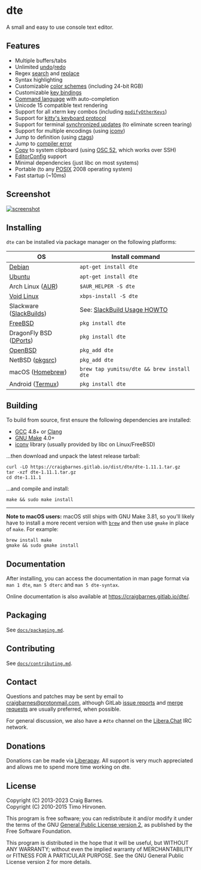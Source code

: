 dte
===

A small and easy to use console text editor.

Features
--------

* Multiple buffers/tabs
* Unlimited [undo]/[redo]
* Regex [search] and [replace]
* Syntax highlighting
* Customizable [color schemes] (including 24-bit RGB)
* Customizable [key bindings]
* [Command language] with auto-completion
* Unicode 15 compatible text rendering
* Support for all xterm key combos (including [`modifyOtherKeys`])
* Support for [kitty's keyboard protocol]
* Support for terminal [synchronized updates][] (to eliminate screen tearing)
* Support for multiple encodings (using [iconv])
* Jump to definition (using [ctags])
* Jump to [compiler error]
* [Copy] to system clipboard (using [OSC 52], which works over SSH)
* [EditorConfig] support
* Minimal dependencies (just libc on most systems)
* Portable (to any [POSIX] 2008 operating system)
* Fast startup (~10ms)

Screenshot
----------

[![screenshot]][screenshot]

Installing
----------

`dte` can be installed via package manager on the following platforms:

| OS                        | Install command                            |
|---------------------------|--------------------------------------------|
| [Debian]                  | `apt-get install dte`                      |
| [Ubuntu]                  | `apt-get install dte`                      |
| Arch Linux ([AUR])        | `$AUR_HELPER -S dte`                       |
| [Void Linux]              | `xbps-install -S dte`                      |
| Slackware ([SlackBuilds]) | See: [SlackBuild Usage HOWTO]              |
| [FreeBSD]                 | `pkg install dte`                          |
| DragonFly BSD ([DPorts])  | `pkg install dte`                          |
| [OpenBSD]                 | `pkg_add dte`                              |
| NetBSD ([pkgsrc])         | `pkg_add dte`                              |
| macOS ([Homebrew])        | `brew tap yumitsu/dte && brew install dte` |
| Android ([Termux])        | `pkg install dte`                          |

Building
--------

To build from source, first ensure the following dependencies are
installed:

* [GCC] 4.8+ or [Clang]
* [GNU Make] 4.0+
* [iconv] library (usually provided by libc on Linux/FreeBSD)

...then download and unpack the latest release tarball:

    curl -LO https://craigbarnes.gitlab.io/dist/dte/dte-1.11.1.tar.gz
    tar -xzf dte-1.11.1.tar.gz
    cd dte-1.11.1

...and compile and install:

    make && sudo make install

------

**Note to macOS users:** macOS still ships with GNU Make 3.81, so
you'll likely have to install a more recent version with [`brew`]
and then use `gmake` in place of `make`. For example:

    brew install make
    gmake && sudo gmake install

Documentation
-------------

After installing, you can access the documentation in man page format
via `man 1 dte`, `man 5 dterc` and `man 5 dte-syntax`.

Online documentation is also available at <https://craigbarnes.gitlab.io/dte/>.

Packaging
---------

See [`docs/packaging.md`](https://gitlab.com/craigbarnes/dte/blob/master/docs/packaging.md).

Contributing
------------

See [`docs/contributing.md`](https://gitlab.com/craigbarnes/dte/-/blob/master/docs/contributing.md).

Contact
-------

Questions and patches may be sent by email to <craigbarnes@protonmail.com>,
although GitLab [issue reports] and [merge requests] are usually preferred,
when possible.

For general discussion, we also have a `#dte` channel on the [Libera.Chat]
IRC network.

Donations
---------

Donations can be made via [Liberapay]. All support is very much
appreciated and allows me to spend more time working on dte.

License
-------

Copyright (C) 2013-2023 Craig Barnes.  
Copyright (C) 2010-2015 Timo Hirvonen.

This program is free software; you can redistribute it and/or modify it
under the terms of the GNU [General Public License version 2], as published
by the Free Software Foundation.

This program is distributed in the hope that it will be useful, but
WITHOUT ANY WARRANTY; without even the implied warranty of
MERCHANTABILITY or FITNESS FOR A PARTICULAR PURPOSE. See the GNU General
Public License version 2 for more details.


[undo]: https://craigbarnes.gitlab.io/dte/dterc.html#undo
[redo]: https://craigbarnes.gitlab.io/dte/dterc.html#redo
[search]: https://craigbarnes.gitlab.io/dte/dterc.html#search
[replace]: https://craigbarnes.gitlab.io/dte/dterc.html#replace
[color schemes]: https://craigbarnes.gitlab.io/dte/dterc.html#hi
[key bindings]: https://craigbarnes.gitlab.io/dte/dterc.html#bind
[Command language]: https://craigbarnes.gitlab.io/dte/dterc.html
[screenshot]: https://craigbarnes.gitlab.io/dte/screenshot.png
[`modifyOtherKeys`]: https://invisible-island.net/xterm/manpage/xterm.html#VT100-Widget-Resources:modifyOtherKeys
[kitty's keyboard protocol]: https://sw.kovidgoyal.net/kitty/keyboard-protocol/
[synchronized updates]: https://gitlab.freedesktop.org/terminal-wg/specifications/-/merge_requests/2
[iconv]: https://pubs.opengroup.org/onlinepubs/9699919799/basedefs/iconv.h.html
[ctags]: https://ctags.io/
[compiler error]: https://craigbarnes.gitlab.io/dte/dterc.html#compile
[Copy]: https://craigbarnes.gitlab.io/dte/dterc.html#copy
[OSC 52]: https://invisible-island.net/xterm/ctlseqs/ctlseqs.html#h3-Operating-System-Commands
[EditorConfig]: https://editorconfig.org/
[POSIX]: https://pubs.opengroup.org/onlinepubs/9699919799/
[GCC]: https://gcc.gnu.org/
[Clang]: https://clang.llvm.org/
[GNU Make]: https://www.gnu.org/software/make/
[General Public License version 2]: https://www.gnu.org/licenses/old-licenses/gpl-2.0.html
[Debian]: https://packages.debian.org/source/dte
[Ubuntu]: https://launchpad.net/ubuntu/+source/dte
[AUR]: https://aur.archlinux.org/packages/dte/
[Void Linux]: https://github.com/void-linux/void-packages/tree/master/srcpkgs/dte
[SlackBuilds]: https://slackbuilds.org/repository/15.0/development/dte/
[SlackBuild Usage HOWTO]: https://slackbuilds.org/howto/
[FreeBSD]: https://svnweb.freebsd.org/ports/head/editors/dte/
[DPorts]: https://gitweb.dragonflybsd.org/dports.git/tree/HEAD:/editors/dte
[OpenBSD]: https://cvsweb.openbsd.org/cgi-bin/cvsweb/ports/editors/dte/
[pkgsrc]: https://cdn.netbsd.org/pub/pkgsrc/current/pkgsrc/editors/dte/index.html
[Homebrew]: https://github.com/yumitsu/homebrew-dte
[`brew`]: https://brew.sh/
[Termux]: https://github.com/termux/termux-packages/tree/master/packages/dte
[issue reports]: https://gitlab.com/craigbarnes/dte/-/issues
[merge requests]: https://gitlab.com/craigbarnes/dte/-/merge_requests
[Libera.Chat]: https://libera.chat/
[Liberapay]: https://liberapay.com/craigbarnes/donate
